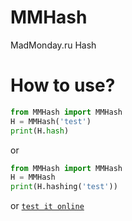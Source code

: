# MMHash
MadMonday.ru Hash

# How to use?

```python
from MMHash import MMHash
H = MMHash('test')
print(H.hash)
```
or
```python
from MMHash import MMHash
H = MMHash
print(H.hashing('test'))
```
or [`test it online`](https://www.madmonday.ru/hash.create?data=test)
